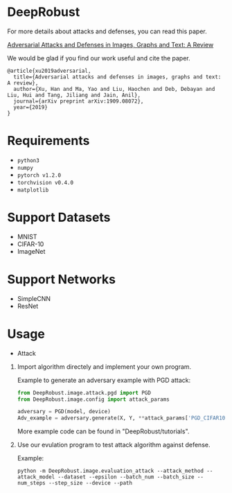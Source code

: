 # DeepRobust
For more details about attacks and defenses, you can read this paper.

[Adversarial Attacks and Defenses in Images, Graphs and Text: A Review](https://arxiv.org/pdf/1909.08072.pdf)

We would be glad if you find our work useful and cite the paper.

```
@article{xu2019adversarial,
  title={Adversarial attacks and defenses in images, graphs and text: A review},
  author={Xu, Han and Ma, Yao and Liu, Haochen and Deb, Debayan and Liu, Hui and Tang, Jiliang and Jain, Anil},
  journal={arXiv preprint arXiv:1909.08072},
  year={2019}
}
```

# Requirements
* `python3`
* `numpy`
* `pytorch v1.2.0`
* `torchvision v0.4.0`
* `matplotlib`


# Support Datasets
- MNIST
- CIFAR-10
- ImageNet

# Support Networks
- SimpleCNN
- ResNet

# Usage
- Attack
1. Import algorithm directely and implement your own program.

    Example to generate an adversary example with PGD attack:
    ```python
    from DeepRobust.image.attack.pgd import PGD
    from DeepRobust.image.config import attack_params

    adversary = PGD(model, device)
    Adv_example = adversary.generate(X, Y, **attack_params['PGD_CIFAR10')]
    ```
    More example code can be found in "DeepRobust/tutorials".


2. Use our evulation program to test attack algorithm against defense.

    Example:
    
    ```
    python -m DeepRobust.image.evaluation_attack --attack_method --attack_model --dataset --epsilon --batch_num --batch_size --num_steps --step_size --device --path
    ```
